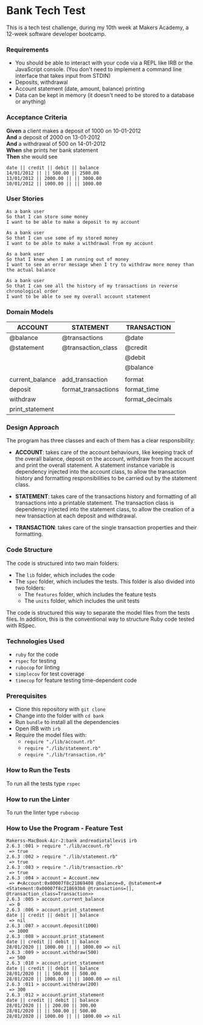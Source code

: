 # Bank Tech Test

This is a tech test challenge, during my 10th week at Makers Academy, a 12-week software developer bootcamp.

### Requirements

* You should be able to interact with your code via a REPL like IRB or the JavaScript console.  (You don't need to implement a command line interface that takes input from STDIN)
* Deposits, withdrawal
* Account statement (date, amount, balance) printing
* Data can be kept in memory (it doesn't need to be stored to a database or anything)

### Acceptance Criteria

**Given** a client makes a deposit of 1000 on 10-01-2012  
**And** a deposit of 2000 on 13-01-2012  
**And** a withdrawal of 500 on 14-01-2012  
**When** she prints her bank statement  
**Then** she would see

```
date || credit || debit || balance
14/01/2012 || || 500.00 || 2500.00
13/01/2012 || 2000.00 || || 3000.00
10/01/2012 || 1000.00 || || 1000.00
```
                  
### User Stories

```
As a bank user
So that I can store some money
I want to be able to make a deposit to my account
```

```
As a bank user
So that I can use some of my stored money
I want to be able to make a withdrawal from my account
```

```
As a bank user
So that I know when I am running out of money
I want to see an error message when I try to withdraw more money than the actual balance
```

```
As a bank user
So that I can see all the history of my transactions in reverse chronological order
I want to be able to see my overall account statement
```

### Domain Models

| ACCOUNT         | STATEMENT           | TRANSACTION
| --------------- | ------------------- | ---------------
| @balance        | @transactions       | @date
| @statement      | @transaction_class  | @credit
|                 |                     | @debit
|                 |                     | @balance
|                 |                     |
| current_balance | add_transaction     | format
| deposit         | format_transactions | format_time
| withdraw        |                     | format_decimals
| print_statement |                     |

### Design Approach

The program has three classes and each of them has a clear responsibility:

- **ACCOUNT**: takes care of the account behaviours, like keeping track of the overall balance, deposit on the account, withdraw from the account and print the overall statement. A statement instance variable is dependency injected into the account class, to allow the transaction history and formatting responsibilities to be carried out by the statement class.

- **STATEMENT**: takes care of the transactions history and formatting of all transactions into a printable statement. The transaction class is dependency injected into the statement class, to allow the creation of a new transaction at each deposit and withdrawal.

- **TRANSACTION**: takes care of the single transaction properties and their formatting.

### Code Structure

The code is structured into two main folders:
- The ```lib``` folder, which includes the code
- The ```spec``` folder, which includes the tests. This folder is also divided into two folders:
  - The ```features``` folder, which includes the feature tests
  - The ```units``` folder, which includes the unit tests

The code is structured this way to separate the model files from the tests files. In addition, this is the conventional way to structure Ruby code tested with RSpec.

### Technologies Used

* ```ruby``` for the code
* ```rspec``` for testing
* ```rubocop``` for linting
* ```simplecov``` for test coverage
* ```timecop``` for feature testing time-dependent code

### Prerequisites

* Clone this repository with ```git clone```
* Change into the folder with ```cd bank```
* Run ```bundle``` to install all the dependencies
* Open IRB with ```irb```
* Require the model files with:
  - ```require "./lib/account.rb"```
  - ```require "./lib/statement.rb"```
  - ```require "./lib/transaction.rb"```
  
### How to Run the Tests

To run all the tests type ```rspec```

### How to run the Linter

To run the linter type ```rubocop```

### How to Use the Program - Feature Test

```
Makerss-MacBook-Air-2:bank andreadiotallevi$ irb
2.6.3 :001 > require "./lib/account.rb"
 => true 
2.6.3 :002 > require "./lib/statement.rb"
 => true 
2.6.3 :003 > require "./lib/transaction.rb"
 => true 
2.6.3 :004 > account = Account.new
 => #<Account:0x00007f8c21869408 @balance=0, @statement=#<Statement:0x00007f8c218693b8 @transactions=[], @transaction_class=Transaction>> 
2.6.3 :005 > account.current_balance
 => 0 
2.6.3 :006 > account.print_statement
date || credit || debit || balance
 => nil 
2.6.3 :007 > account.deposit(1000)
 => 1000 
2.6.3 :008 > account.print_statement
date || credit || debit || balance
28/01/2020 || 1000.00 || || 1000.00 => nil 
2.6.3 :009 > account.withdraw(500)
 => 500 
2.6.3 :010 > account.print_statement
date || credit || debit || balance
28/01/2020 || || 500.00 || 500.00
28/01/2020 || 1000.00 || || 1000.00 => nil 
2.6.3 :011 > account.withdraw(200)
 => 300 
2.6.3 :012 > account.print_statement
date || credit || debit || balance
28/01/2020 || || 200.00 || 300.00
28/01/2020 || || 500.00 || 500.00
28/01/2020 || 1000.00 || || 1000.00 => nil
```

